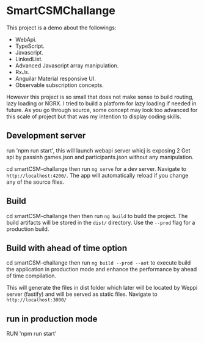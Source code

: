 # SmartCSMChallange

This project is a demo about the followings:

- WebApi.
- TypeScript.
- Javascript.
- LinkedList.
- Advanced Javascript array manipulation.
- RxJs.
- Anguilar Material responsive UI.
- Observable subscription concepts.

However this project is so small that does not make sense to build routing, lazy loading or NGRX. I tried to build a platform for lazy loading if needed in future. As you go through source, some concept may look too advanced for this scale of project but that was my intention to display coding skills.

## Development server

run 'npm run start', this will launch webapi server whicj is exposing 2 Get api by passinh games.json and participants.json without any manipulation.

cd smartCSM-challange then run `ng serve` for a dev server. Navigate to `http://localhost:4200/`. The app will automatically reload if you change any of the source files.

## Build

cd smartCSM-challange then then run `ng build` to build the project. The build artifacts will be stored in the `dist/` directory. Use the `--prod` flag for a production build.

## Build with ahead of time option

cd smartCSM-challange then run `ng build --prod --aot` to execute build the application in production mode and enhance the performance by ahead of time compilation.

This will generate the files in dist folder which later will be located by Weppi server (fastify) and will be served as static files. Navigate to `http://localhost:3000/`

## run in production mode

RUN 'npm run start'

